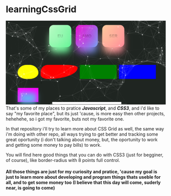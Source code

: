 # learningCssGrid

![particles and ...rest](Back.png)
That's some of my places to pratice **_Javascript_**, and **_CSS3_**, and i'd like to say "my favorite place", but its just 'cause, is more easy then other projects, hehehehe, so i got my favorite, buts not my favorite one.

In that repository i'll try to learn more about CSS Grid as well, the same way i'm doing with other repo, all ways trying to get better and tracking some great oportunity (i don't talking about money, but, the oportunity to work and getting some money to pay bills) to work.

You will find here good things that you can do with CSS3 (just for begginer, of course), like border-radius with 8 points full control.

#### All those things are just for my curiosity and pratice, 'cause my goal is just to learn more about developing and program things thats useble for all, and to get some money too (I believe that this day will come, suderly near, is going to come)